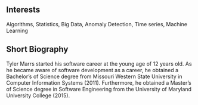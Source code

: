 <html><body><h2>
	Interests
</h2>

<p>
	Algorithms, Statistics, Big Data, Anomaly Detection, Time series, Machine Learning
</p>

<h2>
	Short Biography
</h2>

<p>
	Tyler Marrs started his software career at the young age of 12 years old. As he became aware of software development as a career, he obtained a Bachelor’s of Science degree from Missouri Western State University in Computer Information Systems (2011). Furthermore, he obtained a Master’s of Science degree in Software Engineering from the University of Maryland University College (2015).
</p>
</body></html>